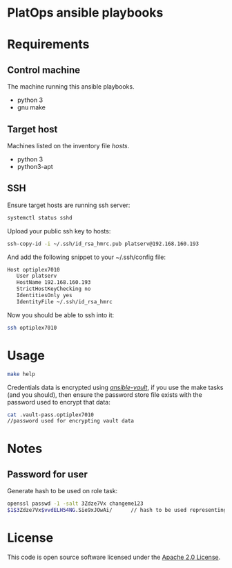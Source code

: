 # PlatOps ansible playbooks

# Requirements

## Control machine

The machine running this ansible playbooks.

- python 3
- gnu make

## Target host

Machines listed on the inventory file *hosts*.

- python 3
- python3-apt

## SSH

Ensure target hosts are running ssh server:

``` bash
systemctl status sshd
```

Upload your public ssh key to hosts:

``` bash
ssh-copy-id -i ~/.ssh/id_rsa_hmrc.pub platserv@192.168.160.193
```

And add the following snippet to your ~/.ssh/config file:

``` bash
Host optiplex7010
   User platserv
   HostName 192.168.160.193
   StrictHostKeyChecking no
   IdentitiesOnly yes
   IdentityFile ~/.ssh/id_rsa_hmrc
```

Now you should be able to ssh into it:

``` bash
ssh optiplex7010
```

# Usage

``` bash
make help
```

Credentials data is encrypted using
[*ansible-vault*](https://docs.ansible.com/ansible/latest/user_guide/vault.html),
if you use the make tasks (and you should), then ensure the password
store file exists with the password used to encrypt that data:

``` bash
cat .vault-pass.optiplex7010
//password used for encrypting vault data
```

# Notes

## Password for user

Generate hash to be used on role task:

``` bash
openssl passwd -1 -salt 3Zdze7Vx changeme123
$1$3Zdze7Vx$vvdELH54NG.Sie9xJOwAi/      // hash to be used representing changeme123 password
```

# License

This code is open source software licensed under the [Apache 2.0 License]("http://www.apache.org/licenses/LICENSE-2.0.html").
